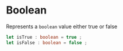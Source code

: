 # Boolean

Represents a `boolean` value either true or false

```typescript
let isTrue : boolean = true ; 
let isFalse : boolean = false ; 
```
